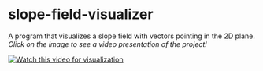 # slope-field-visualizer
A program that visualizes a slope field with vectors pointing in the 2D plane.
*Click on the image to see a video presentation of the project!*

[![Watch this video for visualization](https://github.com/harris222/slope-field-visualizer/blob/master/slope.png)](https://youtu.be/jnnNGWaVudw)
